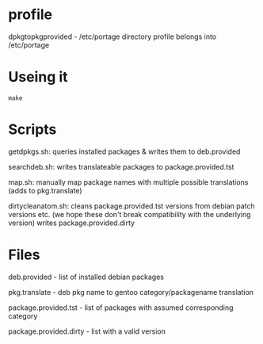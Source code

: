 # profile
dpkgtopkgprovided - /etc/portage
directory profile belongs into /etc/portage

# Useing it

`make`



# Scripts

getdpkgs.sh:       queries installed packages & writes them to deb.provided

searchdeb.sh:      writes translateable packages to package.provided.tst

map.sh:            manually map package names with multiple possible translations (adds to pkg.translate)

dirtycleanatom.sh: cleans package.provided.tst versions from debian patch versions etc. (we hope these don't break compatibility with the underlying version) writes package.provided.dirty


# Files
deb.provided - list of installed debian packages

pkg.translate - deb pkg name to gentoo category/packagename translation

package.provided.tst - list of packages with assumed corresponding category

package.provided.dirty - list with a valid version


